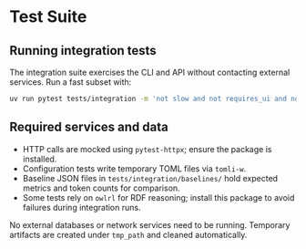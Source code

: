 # Test Suite

## Running integration tests

The integration suite exercises the CLI and API without contacting
external services. Run a fast subset with:

```bash
uv run pytest tests/integration -m 'not slow and not requires_ui and not requires_vss'
```

## Required services and data

- HTTP calls are mocked using `pytest-httpx`; ensure the package is
  installed.
- Configuration tests write temporary TOML files via `tomli-w`.
- Baseline JSON files in `tests/integration/baselines/` hold expected
  metrics and token counts for comparison.
- Some tests rely on `owlrl` for RDF reasoning; install this package to
  avoid failures during integration runs.

No external databases or network services need to be running. Temporary
artifacts are created under `tmp_path` and cleaned automatically.

